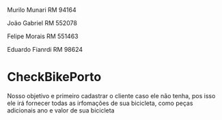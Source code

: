 Murilo Munari RM 94164

João Gabriel RM 552078

Felipe Morais RM 551463

Eduardo Fianrdi  RM 98624

# CheckBikePorto
Nosso objetivo e primeiro cadastrar o cliente caso ele não tenha, pos isso ele irá fornecer todas as irfomações de sua bicicleta, como peças adicionais ano e valor de sua bicicleta 
